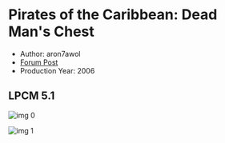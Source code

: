 # Pirates of the Caribbean: Dead Man's Chest

* Author: aron7awol
* [Forum Post](https://www.avsforum.com/threads/bass-eq-for-filtered-movies.2995212/post-57017810)
* Production Year: 2006

## LPCM 5.1

![img 0](https://i.imgur.com/76VW4Fs.jpg)

![img 1](https://i.imgur.com/bOmkZFQ.jpg)

